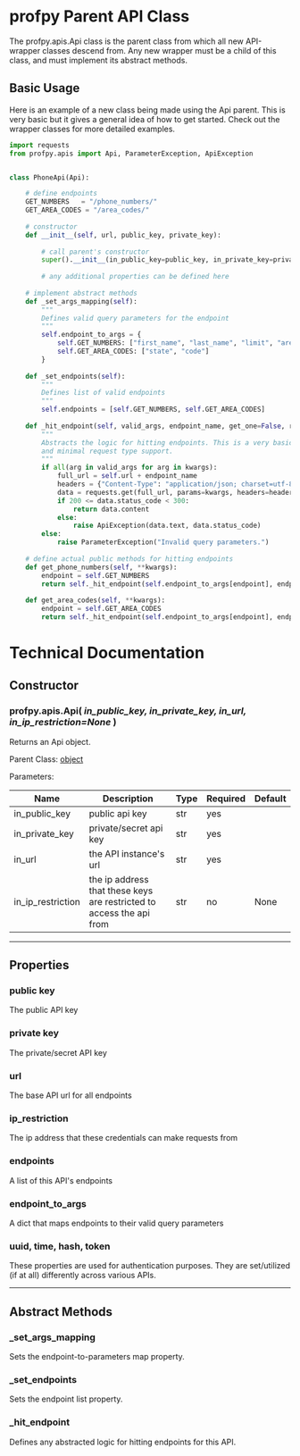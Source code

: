 # profpy Parent API Class
The profpy.apis.Api class is the parent class from which all new API-wrapper classes descend from. Any new wrapper must be a 
child of this class, and must implement its abstract methods.

## Basic Usage
Here is an example of a new class being made using the Api parent. This is very basic but it gives a general idea of how to get started. 
Check out the wrapper classes for more detailed examples. 
```python
import requests
from profpy.apis import Api, ParameterException, ApiException


class PhoneApi(Api):

    # define endpoints
    GET_NUMBERS   = "/phone_numbers/"
    GET_AREA_CODES = "/area_codes/"
    
    # constructor
    def __init__(self, url, public_key, private_key):
        
        # call parent's constructor
        super().__init__(in_public_key=public_key, in_private_key=private_key, in_url=url)
        
        # any additional properties can be defined here
    
    # implement abstract methods
    def _set_args_mapping(self):
        """
        Defines valid query parameters for the endpoint
        """
        self.endpoint_to_args = {
            self.GET_NUMBERS: ["first_name", "last_name", "limit", "area_code"],
            self.GET_AREA_CODES: ["state", "code"]
        }
    
    def _set_endpoints(self):
        """
        Defines list of valid endpoints
        """
        self.endpoints = [self.GET_NUMBERS, self.GET_AREA_CODES]
    
    def _hit_endpoint(self, valid_args, endpoint_name, get_one=False, request_type="GET", **kwargs):
        """
        Abstracts the logic for hitting endpoints. This is a very basic example with minimal exception handling 
        and minimal request type support.
        """
        if all(arg in valid_args for arg in kwargs):
            full_url = self.url + endpoint_name
            headers = {"Content-Type": "application/json; charset=utf-8", "Accept": "application/json"}
            data = requests.get(full_url, params=kwargs, headers=headers)
            if 200 <= data.status_code < 300:
                return data.content
            else:
                raise ApiException(data.text, data.status_code)
        else:
            raise ParameterException("Invalid query parameters.")
        
    # define actual public methods for hitting endpoints
    def get_phone_numbers(self, **kwargs):
        endpoint = self.GET_NUMBERS
        return self._hit_endpoint(self.endpoint_to_args[endpoint], endpoint, **kwargs)
        
    def get_area_codes(self, **kwargs):
        endpoint = self.GET_AREA_CODES
        return self._hit_endpoint(self.endpoint_to_args[endpoint], endpoint, **kwargs)
```

# Technical Documentation 
## Constructor
### profpy.apis.Api( *in_public_key, in_private_key, in_url, in_ip_restriction=None* ) 
Returns an Api object.

Parent Class: [object](https://docs.python.org/3.7/library/functions.html?#object)

Parameters:

| Name        | Description                                        | Type          | Required | Default |
|-------------|----------------------------------------------------|---------------|----------|---------|
| in_public_key  | public api key | str          | yes       |    |
| in_private_key | private/secret api key | str | yes | |
| in_url | the API instance's url | str | yes |  |
| in_ip_restriction | the ip address that these keys are restricted to access the api from | str | no | None |

---
## Properties

### public key
The public API key 

### private key
The private/secret API key 

### url 
The base API url for all endpoints 

### ip_restriction
The ip address that these credentials can make requests from 

### endpoints
A list of this API's endpoints

### endpoint_to_args
A dict that maps endpoints to their valid query parameters

### uuid, time, hash, token
These properties are used for authentication purposes. They are set/utilized (if at all) differently across various APIs. 

--- 

## Abstract Methods

### _set_args_mapping
Sets the endpoint-to-parameters map property. 

### _set_endpoints
Sets the endpoint list property.

### _hit_endpoint 
Defines any abstracted logic for hitting endpoints for this API. 

